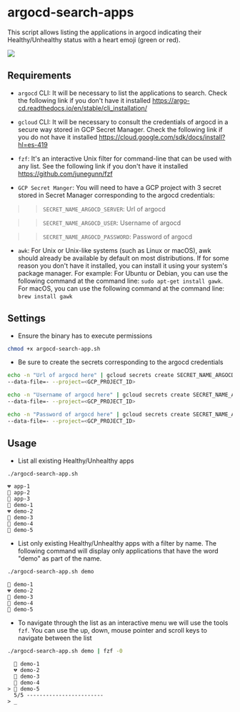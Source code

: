 # argocd-search-apps
This script allows listing the applications in argocd indicating their Healthy/Unhealthy status with a heart emoji (green or red).

<img src="https://argocd-image-updater.readthedocs.io/en/latest/assets/logo.png"/>

## Requirements

- ```argocd``` CLI:
It will be necessary to list the applications to search.
Check the following link if you don't have it installed https://argo-cd.readthedocs.io/en/stable/cli_installation/

- ```gcloud``` CLI:
It will be necessary to consult the credentials of argocd in a secure way stored in GCP Secret Manager. 
Check the following link if you do not have it installed https://cloud.google.com/sdk/docs/install?hl=es-419

- ```fzf```: It's an interactive Unix filter for command-line that can be used with any list. 
See the following link if you don't have it installed https://github.com/junegunn/fzf

- ```GCP Secret Manger```: 
You will need to have a GCP project with 3 secret stored in Secret Manager corresponding to the argocd credentials:

>> ```SECRET_NAME_ARGOCD_SERVER```: Url of argocd

>> ```SECRET_NAME_ARGOCD_USER```: Username of argocd

>> ```SECRET_NAME_ARGOCD_PASSWORD```: Password of argocd


- ```awk```: 
For Unix or Unix-like systems (such as Linux or macOS), awk should already be available by default on most distributions. If for some reason you don't have it installed, you can install it using your system's package manager. For example: For Ubuntu or Debian, you can use the following command at the command line: ```sudo apt-get install gawk```. For macOS,  you can use the following command at the command line: ```brew install gawk```
## Settings

- Ensure the binary has to execute permissions
```bash
chmod +x argocd-search-app.sh
```
- Be sure to create the secrets corresponding to the argocd credentials
```bash
echo -n "Url of argocd here" | gcloud secrets create SECRET_NAME_ARGOCD_SERVER \
--data-file=- --project=<GCP_PROJECT_ID>

echo -n "Username of argocd here" | gcloud secrets create SECRET_NAME_ARGOCD_USER \
--data-file=- --project=<GCP_PROJECT_ID>

echo -n "Password of argocd here" | gcloud secrets create SECRET_NAME_ARGOCD_PASSWORD \
--data-file=- --project=<GCP_PROJECT_ID>
```

## Usage

- List all existing Healthy/Unhealthy apps

```bash
./argocd-search-app.sh
```
```
💔 app-1
💚 app-2
💚 app-3
💚 demo-1
💔 demo-2
💚 demo-3
💚 demo-4
💚 demo-5
```

- List only existing Healthy/Unhealthy apps with a filter by name. The following command will display only applications that have the word "demo" as part of the name.

```bash
./argocd-search-app.sh demo
```
```
💚 demo-1
💔 demo-2
💚 demo-3
💚 demo-4
💚 demo-5
```
- To navigate through the list as an interactive menu we will use the tools ```fzf```. You can use the up, down, mouse pointer and scroll keys to navigate between the list

```bash
./argocd-search-app.sh demo | fzf -0
```
```
  💚 demo-1
  💔 demo-2
  💚 demo-3
  💚 demo-4
> 💚 demo-5
  5/5 ------------------------
> _
```
